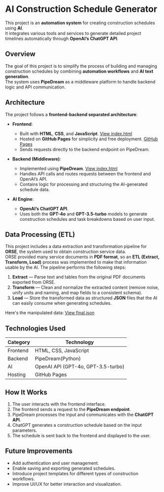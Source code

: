 # AI Construction Schedule Generator

This project is an **automation system** for creating construction schedules using **AI**.  
It integrates various tools and services to generate detailed project timelines automatically through **OpenAI’s ChatGPT API**.

## Overview

The goal of this project is to simplify the process of building and managing construction schedules by combining **automation workflows** and **AI text generation**.  
The system uses **PipeDream** as a middleware platform to handle backend logic and API communication.

## Architecture

The project follows a **frontend-backend separated architecture**:

- **Frontend**:  
  - Built with **HTML**, **CSS**, and **JavaScript**.  [View index.html](./index.html)
  - Hosted on **GitHub Pages** for simplicity and free deployment. [GitHub Pages](https://GuiiLG.github.io/propex18/)
  - Sends requests directly to the backend endpoint on PipeDream.

- **Backend (Middleware)**:  
  - Implemented using **PipeDream**.  [View index.html](./automation.py)
  - Handles API calls and routes requests between the frontend and OpenAI’s API.  
  - Contains logic for processing and structuring the AI-generated schedule data.

- **AI Engine**:  
  - **OpenAI’s ChatGPT API**.  
  - Uses both the **GPT-4o** and **GPT-3.5-turbo** models to generate construction schedules and task breakdowns based on user input.

## Data Processing (ETL)

This project includes a data extraction and transformation pipeline for **ORSE**, the system used to obtain construction service data.  
ORSE provided many service documents in **PDF format**, so an **ETL (Extract, Transform, Load)** process was implemented to make that information usable by the AI. The pipeline performs the following steps:

1. **Extract** — Parse text and tables from the original PDF documents exported from ORSE.  
2. **Transform** — Clean and normalize the extracted content (remove noise, unify units and naming, and map fields to a consistent schema).  
3. **Load** — Store the transformed data as structured **JSON** files that the AI can easily consume when generating schedules.

Here's the manipulated data: [View final.json](./final.json)


## Technologies Used

| Category | Technology |
|-----------|-------------|
| Frontend | HTML, CSS, JavaScript |
| Backend | PipeDream(Python) |
| AI | OpenAI API (GPT-4o, GPT-3.5-turbo) |
| Hosting | GitHub Pages |

## How It Works

1. The user interacts with the frontend interface.  
2. The frontend sends a request to the **PipeDream endpoint**.  
3. PipeDream processes the input and communicates with the **ChatGPT API**.  
4. ChatGPT generates a construction schedule based on the input parameters.  
5. The schedule is sent back to the frontend and displayed to the user.

## Future Improvements

- Add authentication and user management.  
- Enable saving and exporting generated schedules.  
- Introduce project templates for different types of construction workflows.  
- Improve UI/UX for better interaction and visualization.


